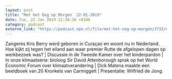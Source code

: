 ```yaml
---
layout: post
title: "Met het Oog op Morgen  22-01-2019"
date: Tue, 22 Jan 2019 22:38:36 +0100
category: podcast
externe_link: "https://podcast.npo.nl/file/met-het-oog-op-morgen/3733/nporadio1_met-het-oog-op-morgen_20190122_met-het-oog-op-morgen-22-01-2019_C6AZS1.mp3"
---
```


Zangeres Kris Berry werd geboren in Curaçao en woont nu in Nederland. Hoe kijkt zij tegen het eiland aan waar premier Rutte de afgelopen dagen op werkbezoek was? | Discussie in de Tweede Kamer over het kinderpardon | In onze klimaatserie: bioloog Sir David Attenborough sprak op het World Economic Forum over klimaatverandering | Dick Matena maakte een beeldboek van 20 Kronkels van Carmiggelt | Presentatie: Wilfried de Jong.
